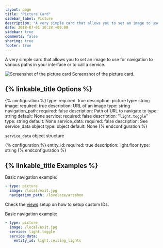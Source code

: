 ```yaml
---
layout: page
title: "Picture Card"
sidebar_label: Picture
description: "A very simple card that allows you to set an image to use for navigation to various paths in your interface or to call a service."
date: 2018-07-01 10:28 +00:00
sidebar: true
comments: false
sharing: true
footer: true
---
```


A very simple card that allows you to set an image to use for navigation to various paths in your interface or to call a service.

<p class='img'>
<img src='/images/lovelace/lovelace_picture.png' alt='Screenshot of the picture card'>
Screenshot of the picture card.
</p>

## {% linkable_title Options %}

{% configuration %}
type:
  required: true
  description: picture
  type: string
image:
  required: true
  description: URL of an image
  type: string
navigation_path:
  required: false
  description: Path of URL to navigate to
  type: string
  default: None
service:
  required: false
  description: "`light.toggle`"
  type: string
  default: None
service_data:
  required: false
  description: See service_data object
  type: object
  default: None
{% endconfiguration %}

`service_data` object structure

{% configuration %}
entity_id:
  required: true
  description: light.floor
  type: string
{% endconfiguration %}


## {% linkable_title Examples %}

Basic navigation example:

```yaml
- type: picture
  image: /local/exit.jpg
  navigation_path: /lovelace/arsaboo
```

Check the [views](/lovelace/views/) setup on how to setup custom IDs.

Basic navigation example:

```yaml
- type: picture
  image: /local/exit.jpg
  service: light.toggle
  service_data:
    entity_id: light.ceiling_lights
```
